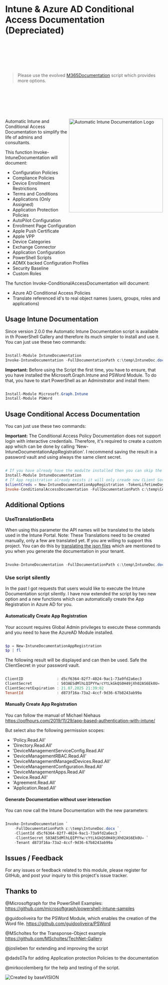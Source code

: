 # Intune & Azure AD Conditional Access Documentation (Depreciated)

<br><br><br><br><br>

> Please use the evolved [M365Documentation](https://www.wpninjas.ch/2021/05/automatic-intune-documentation-evolves-to-automatic-microsoft365-documentation/) script which provides more options.

<br><br><br><br><br>

<img align="right" src="https://github.com/ThomasKur/IntuneDocumentation/raw/master/Logo/IntuneDocumentationLogo.png" width="300px" alt="Automatic Intune Documentation Logo">Automatic Intune and Conditional Access Documentation to simplify the life of admins and consultants.

This function Invoke-IntuneDocumentation will document:

- Configuration Policies
- Compliance Policies
- Device Enrollment Restrictions
- Terms and Conditions
- Applications (Only Assigned)
- Application Protection Policies
- AutoPilot Configuration
- Enrollment Page Configuration
- Apple Push Certificate
- Apple VPP
- Device Categories
- Exchange Connector
- Application Configuration
- PowerShell Scripts
- ADMX backed Configuration Profiles
- Security Baseline
- Custom Roles

The function Invoke-ConditionalAccessDocumentation will document:

- Azure AD Conditional Access Policies
- Translate referenced id's to real object names (users, groups, roles and applications)

## Usage Intune Documentation

Since version 2.0.0 the Automatic Intune Documentation script is available in th PowerShell Gallery and therefore its much simpler to install and use it. You can just use these two commands:

```powershell

Install-Module IntuneDocumentation
Invoke-IntuneDocumentation -FullDocumentationPath c:\temp\IntuneDoc.docx

```

**Important:** Before using the Script the first time, you have to ensure, that you have installed the Microsoft.Graph.Intune and PSWord Module. To do that, you have to start PowerShell as an Adminstrator and install them:

```powershell

Install-Module Microsoft.Graph.Intune
Install-Module PSWord

```

## Usage Conditional Access Documentation

You can just use these two commands:

**Important:** The Conditional Access Policy Documentation does not support login with interactive credentials. Therefore, it's required to create a custom app which can be done by calling 'New-IntuneDocumentationAppRegistration'. I recommend saving the result in a password vault and using always the same client secret.

```powershell

# If you have already have the modulte installed then you can skip the first command. 
Install-Module IntuneDocumentation
# If App registration already exists it will only creade new CLient Secret. If you know the existing from a previous execution you can skip the next line.
$clientCreds = New-IntuneDocumentationAppRegistration -TokenLifetimeDays 5
Invoke-ConditionalAccessDocumentation -FullDocumentationPath c:\temp\CADoc.docx -ClientId $clientCreds.ClientId -Tenant $clientCreds.TenantId -ClientSecret $clientCreds.ClientSecret

```

## Additional Options

### UseTranslationBeta

When using this parameter the API names will be translated to the labels used in the Intune Portal.
Note:
These Translations need to be created manually, only a few are translated yet. If you are willing
to support this project. You can do this by [translating the json files](https://github.com/ThomasKur/IntuneDocumentation/blob/master/AddTranslation.md) which are mentioned to you when you generate the documentation in your tenant.

```powershell

Invoke-IntuneDocumentation -FullDocumentationPath c:\temp\IntuneDoc.docx -UseTranslationBeta

```

### Use script silently

In the past I got requests that users would like to execute the Intune Documentation script silently. I have now extended the script by two new option and a new functions which can automatically create the App Registration in Azure AD for you. 

#### Automatically Create App Registration

Your account requires Global Admin privileges to execute these commands and you need to have the AzureAD Module installed.

```powershell

$p = New-IntuneDocumentationAppRegistration
$p | fl

```

The following result will be displayed and can then be used. Safe the ClientSecret in your password vault.

```powershell

ClientID               : d5cf6364-82f7-4024-9ac1-73a9fd2a6ec3
ClientSecret           : S03AESdMlhLQIPYYw/cYtLkGkQS0H49jXh02AS6Ek0U=
ClientSecretExpiration : 21.07.2025 21:39:02
TenantId               : d873f16a-73a2-4ccf-9d36-67b8243ab99a

```

#### Manually Create App Registration

You can follow the manual of Michael Niehaus https://oofhours.com/2019/11/29/app-based-authentication-with-intune/

But select also the following permission scopes:

- 'Policy.Read.All'
- 'Directory.Read.All'
- 'DeviceManagementServiceConfig.Read.All'
- 'DeviceManagementRBAC.Read.All'
- 'DeviceManagementManagedDevices.Read.All'
- 'DeviceManagementConfiguration.Read.All'
- 'DeviceManagementApps.Read.All'
- 'Device.Read.All'
- 'Agreement.Read.All'
- 'Application.Read.All'

#### Generate Documentation without user interaction

You can now call the Intune Documentation with the new parameters:

```powershell

Invoke-IntuneDocumentation `
    -FullDocumentationPath c:\temp\IntuneDoc.docx `
    -ClientId d5cf6364-82f7-4024-9ac1-73a9fd2a6ec3 `
    -ClientSecret S03AESdMlhLQIPYYw/cYtLkGkQS0H49jXh02AS6Ek0U= `
    -Tenant d873f16a-73a2-4ccf-9d36-67b8243ab99a

```

## Issues / Feedback

For any issues or feedback related to this module, please register for GitHub, and post your inquiry to this project's issue tracker.

## Thanks to

@Microsoftgraph for the PowerShell Examples: <https://github.com/microsoftgraph/powershell-intune-samples>

@guidooliveira for the PSWord Module, which enables the creation of the Word file. <https://github.com/guidooliveira/PSWord>

@MScholtes for the Transponse-Object example <https://github.com/MScholtes/TechNet-Gallery>

@joslieben for extending and improving the script

@dads07a for adding Application protection Policies to the documentation

@mirkocolemberg for the help and testing of the script.

![Created by baseVISION](https://www.basevision.ch/wp-content/uploads/2015/12/baseVISION-Logo_RGB.png)
